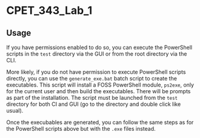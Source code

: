 # CPET_343_Lab_1

## Usage

If you have permissions enabled to do so, you can execute the PowerShell scripts in the `test` directory via the GUI or from the root directory via the CLI. 

More likely, if you do not have permission to execute PowerShell scripts directly, you can use the `generate_exe.bat` batch script to create the executables. This script will install a FOSS PowerShell module, `ps2exe`, only for the current user and then build the executables. There will be prompts as part of the installation. The script must be launched from the `test` directory for both CI and GUI (go to the directory and double click like usual). 

Once the execubables are generated, you can follow the same steps as for the PowerShell scripts above but with the `.exe` files instead.